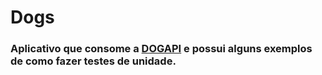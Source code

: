 # Dogs

### Aplicativo que consome a [DOGAPI](https://dog.ceo/dog-api/) e possui alguns exemplos de como fazer testes de unidade.
